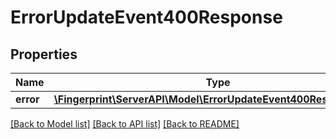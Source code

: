 # ErrorUpdateEvent400Response

## Properties
Name | Type | Description | Notes
------------ | ------------- | ------------- | -------------
**error** | [**\Fingerprint\ServerAPI\Model\ErrorUpdateEvent400ResponseError**](ErrorUpdateEvent400ResponseError.md) |  | [optional] 

[[Back to Model list]](../../README.md#documentation-for-models) [[Back to API list]](../../README.md#documentation-for-api-endpoints) [[Back to README]](../../README.md)

